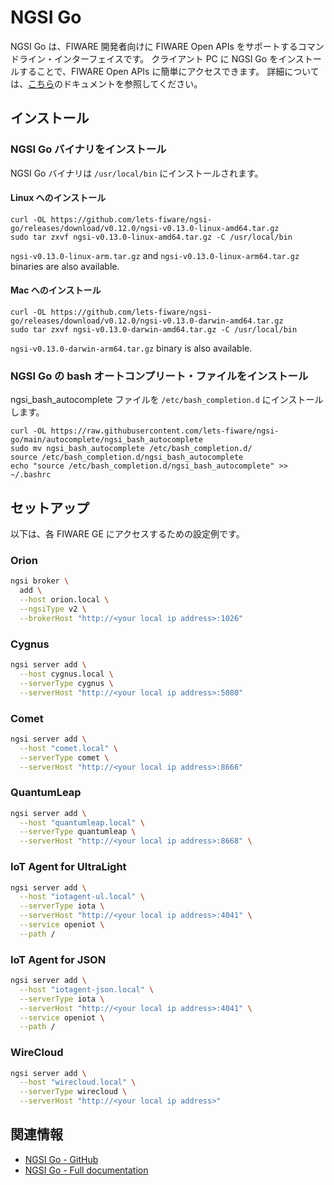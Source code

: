 # NGSI Go

NGSI Go は、FIWARE 開発者向けに FIWARE Open APIs をサポートするコマンドライン・インターフェイスです。
クライアント PC に NGSI Go をインストールすることで、FIWARE Open APIs に簡単にアクセスできます。
詳細については、[こちら](https://ngsi-go.letsfiware.jp/)のドキュメントを参照してください。

## インストール

### NGSI Go バイナリをインストール

NGSI Go バイナリは `/usr/local/bin` にインストールされます。

#### Linux へのインストール

```console
curl -OL https://github.com/lets-fiware/ngsi-go/releases/download/v0.12.0/ngsi-v0.13.0-linux-amd64.tar.gz
sudo tar zxvf ngsi-v0.13.0-linux-amd64.tar.gz -C /usr/local/bin
```

`ngsi-v0.13.0-linux-arm.tar.gz` and `ngsi-v0.13.0-linux-arm64.tar.gz` binaries are also available.

#### Mac へのインストール

```console
curl -OL https://github.com/lets-fiware/ngsi-go/releases/download/v0.12.0/ngsi-v0.13.0-darwin-amd64.tar.gz
sudo tar zxvf ngsi-v0.13.0-darwin-amd64.tar.gz -C /usr/local/bin
```

`ngsi-v0.13.0-darwin-arm64.tar.gz` binary is also available.

### NGSI Go の bash オートコンプリート・ファイルをインストール

ngsi_bash_autocomplete ファイルを `/etc/bash_completion.d` にインストールします。

```console
curl -OL https://raw.githubusercontent.com/lets-fiware/ngsi-go/main/autocomplete/ngsi_bash_autocomplete
sudo mv ngsi_bash_autocomplete /etc/bash_completion.d/
source /etc/bash_completion.d/ngsi_bash_autocomplete
echo "source /etc/bash_completion.d/ngsi_bash_autocomplete" >> ~/.bashrc
```

## セットアップ

以下は、各 FIWARE GE にアクセスするための設定例です。

### Orion

```bash
ngsi broker \
  add \
  --host orion.local \
  --ngsiType v2 \
  --brokerHost "http://<your local ip address>:1026"
```

### Cygnus

```bash
ngsi server add \
  --host cygnus.local \
  --serverType cygnus \
  --serverHost "http://<your local ip address>:5080"
```

### Comet

```bash
ngsi server add \
  --host "comet.local" \
  --serverType comet \
  --serverHost "http://<your local ip address>:8666"
```

### QuantumLeap

```bash
ngsi server add \
  --host "quantumleap.local" \
  --serverType quantumleap \
  --serverHost "http://<your local ip address>:8668" \
```

### IoT Agent for UltraLight

```bash
ngsi server add \
  --host "iotagent-ul.local" \
  --serverType iota \
  --serverHost "http://<your local ip address>:4041" \
  --service openiot \
  --path /
```

### IoT Agent for JSON

```bash
ngsi server add \
  --host "iotagent-json.local" \
  --serverType iota \
  --serverHost "http://<your local ip address>:4041" \
  --service openiot \
  --path /
```

### WireCloud

```bash
ngsi server add \
  --host "wirecloud.local" \
  --serverType wirecloud \
  --serverHost "http://<your local ip address>"
```

## 関連情報

-   [NGSI Go - GitHub](https://github.com/lets-fiware/ngsi-go)
-   [NGSI Go - Full documentation](https://ngsi-go.letsfiware.jp/)
